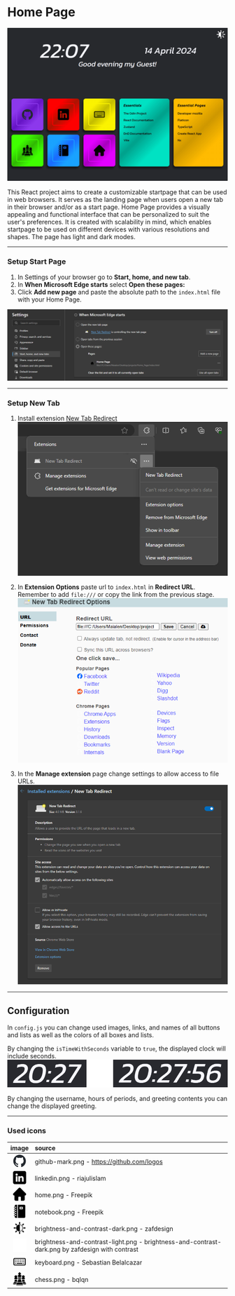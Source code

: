 # Home Page

<img src="readme_files/mode_animation.gif" />

This React project aims to create a customizable startpage that can be used in web browsers. It serves as the landing page when users open a new tab in their browser and/or as a start page. Home Page provides a visually appealing and functional interface that can be personalized to suit the user's preferences. It is created with scalability in mind, which enables startpage to be used on different devices with various resolutions and shapes. The page has light and dark modes.

---

### Setup Start Page

1. In Settings of your browser go to **Start, home, and new tab**.
2. In **When Microsoft Edge starts** select **Open these pages:**
3. Click **Add new page** and paste the absolute path to the `index.html` file with your Home Page.

<img src="readme_files/start_page_settings.png">

---

### Setup New Tab

1. Install extension [New Tab Redirect](https://chromewebstore.google.com/detail/icpgjfneehieebagbmdbhnlpiopdcmna)
   <img src="readme_files/extensions.png">

2. In **Extension Options** paste url to `index.html` in **Redirect URL**. Remember to add `file:///` or copy the link from the previous stage.
   <img src="readme_files/extension_options.png">

3. In the **Manage extension** page change settings to allow access to file URLs.
   <img src="readme_files/manage_extension.png">

---

## Configuration

In `config.js` you can change used images, links, and names of all buttons and lists as well as the colors of all boxes and lists.

By changing the `isTimeWithSeconds` variable to `true`, the displayed clock will include seconds.
<img src="readme_files/clock.png" width="600">

By changing the username, hours of periods, and greeting contents you can change the displayed greeting.

---

### Used icons

|                             image                              | source                                                                                          |
| :------------------------------------------------------------: | :---------------------------------------------------------------------------------------------- |
|          <img src="imgs/github-mark.webp" width="30">          | github-mark.png - https://github.com/logos                                                      |
|           <img src="imgs/linkedin.webp" width="30">            | linkedin.png - riajulislam                                                                      |
|             <img src="imgs/home.webp" width="30">              | home.png - Freepik                                                                              |
|           <img src="imgs/notebook.webp" width="30">            | notebook.png - Freepik                                                                          |
| <img src="imgs/brightness-and-contrast-dark.webp" width="30">  | brightness-and-contrast-dark.png - zafdesign                                                    |
| <img src="imgs/brightness-and-contrast-light.webp" width="30"> | brightness-and-contrast-light.png - brightness-and-contrast-dark.png by zafdesign with contrast |
|           <img src="imgs/keyboard.webp" width="30">            | keyboard.png - Sebastian Belalcazar                                                             |
|             <img src="imgs/chess.webp" width="30">             | chess.png - bqlqn                                                                               |
